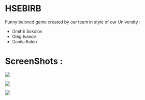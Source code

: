 # HSEBIRB
Funny beloved game created by our team in style of our University :
- Dmitrii Sokolov 
- Oleg Ivanov     
- Danila Kokin

# ScreenShots :

![](https://user-images.githubusercontent.com/55272093/110836519-354d1b00-82b1-11eb-9d73-c9eb8f799163.PNG)


![](https://user-images.githubusercontent.com/55272093/110836792-865d0f00-82b1-11eb-9cdf-798ff2f0a3c1.PNG)

![](https://user-images.githubusercontent.com/55272093/107998468-3bbfde00-6ff6-11eb-8812-9939b17bd8fe.png)
